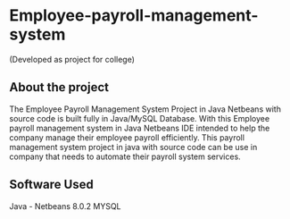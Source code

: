 # Employee-payroll-management-system
(Developed as project for college)

About the project
---------------------------------------------------
The Employee Payroll Management System Project in Java Netbeans with source code is built fully in Java/MySQL Database. With this Employee payroll management system in Java Netbeans IDE intended to help the company manage their employee payroll efficiently. This payroll management system project in java with source code can be use in company that needs to automate their payroll system services.

Software Used
----------------------------------------------------
Java - Netbeans 8.0.2
MYSQL 
